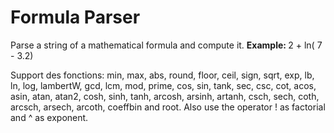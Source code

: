 # Formula Parser
Parse a string of a mathematical formula and compute it.
<b> Example: </b>
2 + ln( 7 - 3.2)

Support des fonctions:
min, max, abs, round, floor, ceil, sign, sqrt, exp, lb, ln, log, lambertW, gcd, lcm, mod, prime, cos, sin, tank, sec, csc, cot, acos, asin, atan, atan2, cosh, sinh, tanh, arcosh, arsinh, artanh, csch, sech, coth, arcsch, arsech, arcoth, coeffbin and root.
Also use the operator ! as factorial and ^ as exponent.